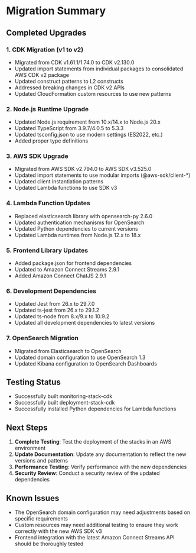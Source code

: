 # Migration Summary

## Completed Upgrades

### 1. CDK Migration (v1 to v2)
- Migrated from CDK v1.61.1/1.74.0 to CDK v2.130.0
- Updated import statements from individual packages to consolidated AWS CDK v2 package
- Updated construct patterns to L2 constructs
- Addressed breaking changes in CDK v2 APIs
- Updated CloudFormation custom resources to use new patterns

### 2. Node.js Runtime Upgrade
- Updated Node.js requirement from 10.x/14.x to Node.js 20.x
- Updated TypeScript from 3.9.7/4.0.5 to 5.3.3
- Updated tsconfig.json to use modern settings (ES2022, etc.)
- Added proper type definitions

### 3. AWS SDK Upgrade
- Migrated from AWS SDK v2.794.0 to AWS SDK v3.525.0
- Updated import statements to use modular imports (@aws-sdk/client-*)
- Updated client instantiation patterns
- Updated Lambda functions to use SDK v3

### 4. Lambda Function Updates
- Replaced elasticsearch library with opensearch-py 2.6.0
- Updated authentication mechanisms for OpenSearch
- Updated Python dependencies to current versions
- Updated Lambda runtimes from Node.js 12.x to 18.x

### 5. Frontend Library Updates
- Added package.json for frontend dependencies
- Updated to Amazon Connect Streams 2.9.1
- Added Amazon Connect ChatJS 2.9.1

### 6. Development Dependencies
- Updated Jest from 26.x to 29.7.0
- Updated ts-jest from 26.x to 29.1.2
- Updated ts-node from 8.x/9.x to 10.9.2
- Updated all development dependencies to latest versions

### 7. OpenSearch Migration
- Migrated from Elasticsearch to OpenSearch
- Updated domain configuration to use OpenSearch 1.3
- Updated Kibana configuration to OpenSearch Dashboards

## Testing Status

- Successfully built monitoring-stack-cdk
- Successfully built deployment-stack-cdk
- Successfully installed Python dependencies for Lambda functions

## Next Steps

1. **Complete Testing**: Test the deployment of the stacks in an AWS environment
2. **Update Documentation**: Update any documentation to reflect the new versions and patterns
3. **Performance Testing**: Verify performance with the new dependencies
4. **Security Review**: Conduct a security review of the updated dependencies

## Known Issues

- The OpenSearch domain configuration may need adjustments based on specific requirements
- Custom resources may need additional testing to ensure they work correctly with the new AWS SDK v3
- Frontend integration with the latest Amazon Connect Streams API should be thoroughly tested